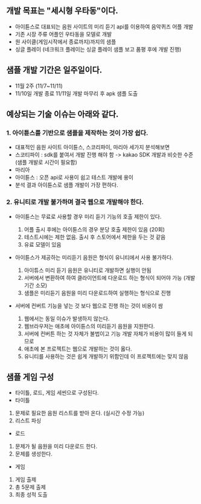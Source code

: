 ## 개발 목표는 "세시형 우타동"이다. 
- 아이튠스로 대표되는 음원 사이트의 미리 듣기 api를 이용하여 음악퀴즈 어플 개발
- 기존 시장 주류 어플인 우타동을 모델로 개발 
- 원 사이클(게임시작에서 종료까지)까지의 샘플
- 싱글 플레이 (네크워크 플레이는 싱글 플레이 샘플 보고 품평 후에 개발 진행)

## 샘플 개발 기간은 일주일이다.
- 11월 2주 (11/7~11/11)
- 11/10일 개발 종료 11/11일 개발 마무리 후 apk 샘플 도출

## 예상되는 기술 이슈는 아래와 같다.

### 1. 아이튠스를 기반으로 샘플을 제작하는 것이 가장 쉽다.
- 대표적인 음원 사이트 아이튠스, 스코리파이, 마리아 세가지 분석해보면 
- 스코티파이 : sdk를 붙여서 개발 진행 해야 함 -> kakao SDK 개발과 비슷한 수준(샘플 개발로 시간이 필요함)
- 마리아
- 아이튠스 : 오픈 api로 사용이 쉽고 테스트 개발에 용이 
- 분석 결과 아이튠스로 샘플 개발이 가장 편하다.

### 2. 유니티로 개발 불가하며 결국 웹으로 개발해야 한다.
- 아이튠스는 무료로 사용할 경우 미리 듣기 기능의 호출 제한이 있다. 
  1) 어플 출시 후에는 아이튠스의 경우 분당 호출 제한이 있음 (20회)
  2) 테스트시에는 제한 없음. 출시 후 스토어에서 제한을 두는 것 같음
  3) 유료 모델이 있음

- 아이튠스가 제공하는 미리듣기 음원은 형식이 유니티에서 사용 불가하다.
  1) 아이튜스 미리 듣기 음원은 유니티로 개발하면 실행이 안됨
  2) 서버에서 변환하여 하여 클라이언트에 다운로드 하는 형식이 되어야 가능 (개발 기간 소모)
  3) 샘플은 미리듣기 음원을 미리 다운로드하여 실행하는 형식으로 진행

- 서버에 컨버트 기능을 넣는 것 보다 웹으로 진행 하는 것이 비용이 쌈
  1) 웹에서는 동일 이슈가 발생하지 않는다. 
  2) 웹브라우저는 애초에 아이튠스의 미리듣기 음원을 지원한다.
  3) 서버에 컨버튼 하는 것 자체가 불법이고 기능 개발 자체가 비용이 많이 들게 되므로 
  4) 애초에 본 프로젝트는 웹으로 개발하는 것이 옳다.
  5) 유니티를 사용하는 것은 쉽게 개발하기 위함인데 이 프로젝트에는 맞지 않음

## 샘플 게임 구성
- 타이틀, 로드, 게임 세씬으로 구성된다. 
- 타이틀
1) 문제로 필요한 음원 리스트를 받아 온다.  (실시간 수정 가능)  
2) 리스트 파싱

- 로드
1) 문제가 될 음원을 미리 다운로드 한다.
2) 문제를 생성한다.

- 게임
1) 게임 출제 
2) 총 5문제 출제
3) 최종 성적 도출
